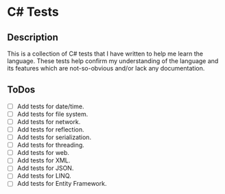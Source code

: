 # C# Tests
## Description
This is a collection of C# tests that I have written to help me learn the language. These tests help confirm my understanding of the language and its features which are not-so-obvious and/or lack any documentation.

## ToDos
- [ ] Add tests for date/time.
- [ ] Add tests for file system.
- [ ] Add tests for network.
- [ ] Add tests for reflection.
- [ ] Add tests for serialization.
- [ ] Add tests for threading.
- [ ] Add tests for web.
- [ ] Add tests for XML.
- [ ] Add tests for JSON.
- [ ] Add tests for LINQ.
- [ ] Add tests for Entity Framework.
